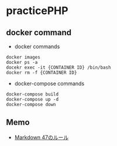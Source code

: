 # practicePHP

## docker command

* docker commands

```docker
docker images
docker ps -a
docekr exec -it {CONTAINER ID} /bin/bash
docker rm -f {CONTAINER ID}
```

* docker-compose commands

```docker
docker-compose build
docker-compose up -d
docker-compose down
```

## Memo

* [Markdown 47のルール](https://qiita.com/antk/items/e11cac45f9da343e7bf0)
